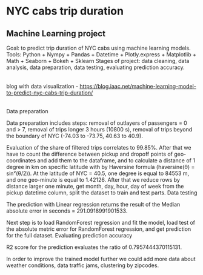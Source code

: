 # NYC cabs trip duration 
## Machine Learning project
Goal: to predict trip duration of NYC cabs using machine learning models.  Tools: Python + Nympy + Pandas + Datetime + Plotly.express + Matplotlib + Math + Seaborn + Bokeh + Sklearn  Stages of project: data cleaning, data analysis, data preparation, data testing, evaluating prediction accuracy. 
######
blog with data visualization - https://blog.iaac.net/machine-learning-model-to-predict-nyc-cabs-trip-duration/
######
Data preparation

Data preparation includes steps: removal of outlayers of passengers = 0 and > 7, removal of trips longer 3 hours (10800 s), removal of trips beyond the boundary of NYC (-74.03 to -73.75, 40.63 to 40.9).

Evaluation of the share of filtered trips correlates to 99.85%. After that we have to count the difference between pickup and dropoff points of geo-coordinates and add them to the dataframe, and to calculate a distance of 1 degree in km on specific latitude with by Haversine formula (haversine(θ) = sin²(θ/2)). At the latitude of NYC = 40.5, one degree is equal to 84553 m, and one geo-minute is equal to 1.42126. After that we reduce rows by distance larger one minute, get month, day, hour, day of week from the pickup datetime column, split the dataset to train and test parts.
Data testing

The prediction with Linear regression returns the result of the Median absolute error in seconds = 291.0918991901533.

Next step is to load RandomForest regression and fit the model, load test of the absolute metric error for RandomForest regression, and get prediction for the full dataset.
Evaluating prediction accuracy

R2 score for the prediction evaluates the ratio of 0.7957444370115131.

In order to improve the trained model further we could add more data about weather conditions, data traffic jams, clustering by zipcodes.
